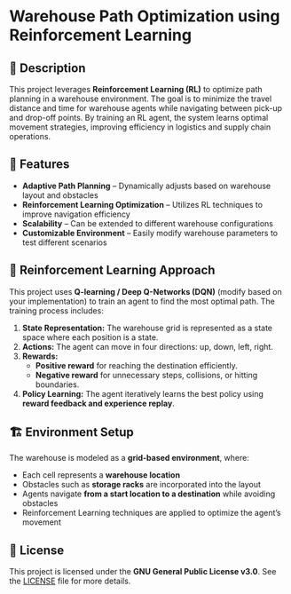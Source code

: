 # Warehouse Path Optimization using Reinforcement Learning  

## 📌 Description  
This project leverages **Reinforcement Learning (RL)** to optimize path planning in a warehouse environment. The goal is to minimize the travel distance and time for warehouse agents while navigating between pick-up and drop-off points. By training an RL agent, the system learns optimal movement strategies, improving efficiency in logistics and supply chain operations.  

## 🚀 Features  
- **Adaptive Path Planning** – Dynamically adjusts based on warehouse layout and obstacles  
- **Reinforcement Learning Optimization** – Utilizes RL techniques to improve navigation efficiency  
- **Scalability** – Can be extended to different warehouse configurations  
- **Customizable Environment** – Easily modify warehouse parameters to test different scenarios  

## 🧠 Reinforcement Learning Approach  
This project uses **Q-learning / Deep Q-Networks (DQN)** (modify based on your implementation) to train an agent to find the most optimal path. The training process includes:  
1. **State Representation:** The warehouse grid is represented as a state space where each position is a state.  
2. **Actions:** The agent can move in four directions: up, down, left, right.  
3. **Rewards:**  
   - **Positive reward** for reaching the destination efficiently.  
   - **Negative reward** for unnecessary steps, collisions, or hitting boundaries.  
4. **Policy Learning:** The agent iteratively learns the best policy using **reward feedback and experience replay**.  

## 🏗 Environment Setup  
The warehouse is modeled as a **grid-based environment**, where:  
- Each cell represents a **warehouse location**  
- Obstacles such as **storage racks** are incorporated into the layout  
- Agents navigate **from a start location to a destination** while avoiding obstacles  
- Reinforcement Learning techniques are applied to optimize the agent’s movement  

## 📜 License  
This project is licensed under the **GNU General Public License v3.0**. See the [LICENSE](LICENSE) file for more details.  



